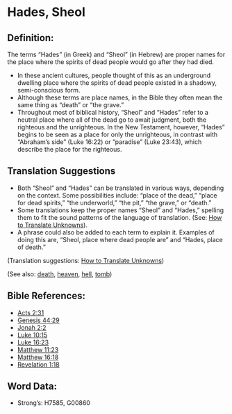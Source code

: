 # Hades, Sheol

## Definition:

The terms “Hades” (in Greek) and “Sheol” (in Hebrew) are proper names for the place where the spirits of dead people would go after they had died. 

* In these ancient cultures, people thought of this as an underground dwelling place where the spirits of dead people existed in a shadowy, semi-conscious form.
* Although these terms are place names, in the Bible they often mean the same thing as “death” or “the grave.”
* Throughout most of biblical history, “Sheol” and “Hades” refer to a neutral place where all of the dead go to await judgment, both the righteous and the unrighteous. In the New Testament, however, “Hades” begins to be seen as a place for only the unrighteous, in contrast with “Abraham’s side” (Luke 16:22) or “paradise” (Luke 23:43), which describe the place for the righteous. 

## Translation Suggestions

* Both “Sheol” and “Hades” can be translated in various ways, depending on the context. Some possibilities include: “place of the dead,” “place for dead spirits,” “the underworld,” “the pit,” “the grave,” or “death.”
* Some translations keep the proper names “Sheol” and “Hades,” spelling them to fit the sound patterns of the language of translation. (See: [How to Translate Unknowns](rc://en/ta/man/translate/translate-unknown)).
* A phrase could also be added to each term to explain it. Examples of doing this are, “Sheol, place where dead people are” and “Hades, place of death.”

(Translation suggestions: [How to Translate Unknowns](rc://en/ta/man/translate/translate-unknown))

(See also: [death](../other/death.md), [heaven](../kt/heaven.md), [hell](../kt/hell.md), [tomb](../other/tomb.md))

## Bible References:

* [Acts 2:31](rc://en/tn/help/act/02/31)
* [Genesis 44:29](rc://en/tn/help/gen/44/29)
* [Jonah 2:2](rc://en/tn/help/jon/02/02)
* [Luke 10:15](rc://en/tn/help/luk/10/15)
* [Luke 16:23](rc://en/tn/help/luk/16/23)
* [Matthew 11:23](rc://en/tn/help/mat/11/23)
* [Matthew 16:18](rc://en/tn/help/mat/16/18)
* [Revelation 1:18](rc://en/tn/help/rev/01/18)

## Word Data:

* Strong’s: H7585, G00860

